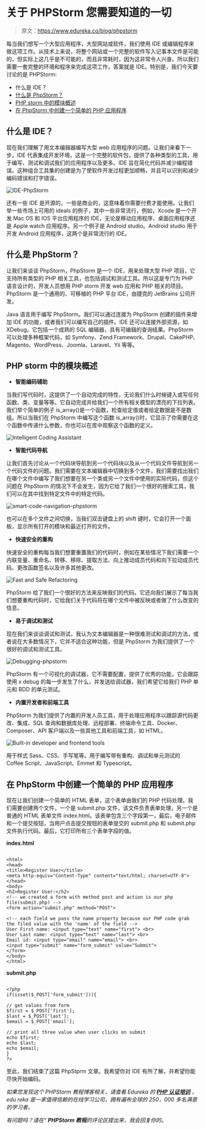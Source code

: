 # 关于 PHPStorm 您需要知道的一切

> 原文：<https://www.edureka.co/blog/phpstorm>

每当我们想写一个大型应用程序，大型网站或软件，我们使用 IDE 或编辑程序来做这项工作。从技术上来说，将整个网站或一个完整的软件写入记事本文件是可能的，但实际上这几乎是不可能的，而且非常耗时，因为这非常令人兴奋。所以我们需要一套完整的环境和程序来完成这项工作，答案就是 IDE。特别是，我们今天要讨论的是 PHPStorm:

*   什么是 IDE？
*   [什么是 PhpStorm？](#phpstorm)
*   [PHP storm 中的模块概述](#overview)
*   [在 PhpStorm 中创建一个简单的 PHP 应用程序](#application)

## 什么是 IDE？

现在我们理解了用文本编辑器编写大型 web 应用程序的问题。让我们来看下一步，IDE 代表集成开发环境，这是一个完整的软件包，提供了各种类型的工具，用于编写、测试和调试我们的应用程序以及更多。IDE 旨在简化代码并减少编程错误。这种组合工具集的创建是为了使软件开发过程更加顺畅，并且可以识别和减少编码错误和打字错误。

![IDE-PhpStorm](img/3f19fc1f305e023248f704c4c25cdfe3.png)

还有一些 IDE 是开源的，一些是商业的，这意味着你需要付费才能使用。让我们举一些市场上可用的 ideals 的例子，其中一些非常流行，例如，Xcode 是一个开发 Mac OS 和 IOS 平台应用程序的 IDE，无论是移动应用程序、桌面应用程序还是 Apple watch 应用程序。另一个例子是 Android studio。Android studio 用于开发 Android 应用程序，这两个是非常流行的 IDE。

## **什么是 PhpStorm？**

让我们来谈谈 PhpStorm，PhpStorm 是一个 IDE，用来处理大型 PHP 项目，它支持所有类型的 PHP 相关工具，也包括调试和测试工具。所以这是专门为 PHP 语言设计的，开发人员想用 PHP storm 开发 web 应用和 PHP 相关的项目。PhpStorm 是一个通用的、可移植的 PHP 平台 IDE，由捷克的 JetBrains 公司开发。

Java 语言用于编写 PhpStorm。我们可以通过连接为 PhpStorm 创建的插件来增加 IDE 的功能，或者我们可以编写自己的插件。IDE 还可以连接外部资源，如 XDebug。它包括一个成熟的 SQL 编辑器，具有可编辑的查询结果。PhpStorm 可以处理多种框架代码，如 Symfony、Zend Framework、Drupal、CakePHP、Magento、WordPress、Joomla、Laravel、Yii 等等。

## **PHP storm 中的模块概述**

*   **智能编码辅助**

当我们写代码时，这提供了一个自动完成的特性，无论我们什么时候键入或写任何函数、类、变量等等。它自动完成并给我们一个所有相关模型的漂亮的下拉列表。我们举个简单的例子 is_array()是一个函数，检查给定值或者给定数据是不是数组。所以当我们在 PhpStorm 中编写这个函数 is_array()时，它显示了你需要在这个函数中传递什么参数，你也可以在库中观察这个函数的定义。

![Intelligent Coding Assistant](img/b4f9f9a495988cd0c68b6c1be65f16d1.png)

*   **智能代码导航**

让我们首先讨论从一个代码块导航到另一个代码块以及从一个代码文件导航到另一个代码文件的问题。我们需要在文本编辑器中切换到多个文件，我们需要找出我们在哪个文件中编写了我们想要在另一个类或另一个文件中使用的实际代码，但这个问题在 PhpStorm 的情况下不会发生，因为它给了我们一个很好的搜索工具，我们可以在其中找到特定文件中的特定代码。

![smart-code-navigation-phpstorm](img/f57f4b950c49c14aec882456fdf04a8e.png)

也可以在多个文件之间切换，当我们双击键盘上的 shift 键时，它会打开一个面板，显示所有打开的模块和最近打开的文件。

*   **快速安全的重构**

快速安全的重构每当我们想要重置我们的代码时，例如在某些情况下我们需要一个内联变量、重命名、转移、移除、提取方法、向上推动成员代码和向下拉动成员代码、更改函数签名以及许多其他更改。

![Fast and Safe Refactoring](img/c1356b599536cc08502bb4bc38f98178.png)

PhpStorm 给了我们一个很好的方法来反映我们的代码。它还向我们展示了每当我们想要重构代码时，它给我们关于代码将在哪个文件中被反映或者做了什么改变的信息。

*   **易于调试和测试**

现在我们来谈谈调试和测试，我认为文本编辑器是一种很难测试和调试的方法，或者说在大多数情况下，它并不适合这种功能，但是 PhpStorm 为我们提供了一个很好的调试和测试工具。

![Debugging-phpstorm](img/b7bf8240a6b71fc2eb6649cac1fce83f.png)

PhpStorm 有一个可视化的调试器，它不需要配置，提供了优秀的功能，它会跟踪使用 x debug 的每一步发生了什么，并发送给调试器，我们希望它给我们 PHP 单元和 BDD 的单元测试。

*   **内置开发者和前端工具**

PhpStorm 为我们提供了内置的开发人员工具，用于处理应用程序以跟踪源代码更改、集成、SQL 查询和数据库处理、远程部署、终端命令工具、Docker、Composer、API 客户端以及一些其他工具和前端工具，如 HTML。

![Built-in developer and frontend tools](img/c1c23fe94ea9914be83ec970a989044d.png)

用于样式 Sass、CSS、手写笔等。用于编写带有重构、调试和单元测试的 Coffee Script、JavaScript、Emmet 和 Typescript。

## **在 PhpStorm 中创建一个简单的 PHP 应用程序**

现在让我们创建一个简单的 HTML 表单，这个表单由我们的 PHP 代码处理。我们需要创建两个文件，一个是 submit.php 文件，该文件负责表单处理，另一个是普通的 HTML 表单文件 index.html。该表单包含三个字段第一，最后，电子邮件和一个提交按钮，当用户点击提交按钮的表单提交的 submit.php 和 submit.php 文件执行代码。最后，它打印所有三个表单字段的值。

**index.html**

```

<html>
<head>
<title>Register User</title>
<meta http-equiv="Content-Type" content="text/html; charset=UTF-8">
</head>
<body>
<h2>Register User:</h2>
<!-- we created a form with method post and action is our php file(submit.php) -->
<form action="submit.php" method="POST">

<!-- each field we pass the name property because our PHP code grab the filed value with the 'name' of the field -->
User First name: <input type="text" name="first"> <br>
User Last name: <input type="text" name="last"> <br>
Email id: <input type="email" name="email"> <br>
<input type="submit" name="form_submit" value="Submit">
</form>
</body>
</html>

```

**submit.php**

```

<?php
if(isset($_POST['form_submit'])){

// get values from form
$first = $_POST['first'];
$last = $_POST['last'];
$email = $_POST['email'];

// print all three value when user clicks on submit
echo $first;
echo $last;
echo $email;
}
?>

```

至此，我们结束了这篇 PhpStprm 文章。我希望你对 IDE 有所了解，并希望你能尽快开始编码。

*如果您发现这个 PHPStorm 教程博客相关，请查看 Edureka 的* *[**PHP 认证培训**](https://www.edureka.co/php-mysql-self-paced) ，edu reka 是一家值得信赖的在线学习公司，拥有遍布全球的 250，000 多名满意的学习者。*

*有问题吗？请在“ **PHPStorm 教程**的评论区提出来，我会回复你的。*